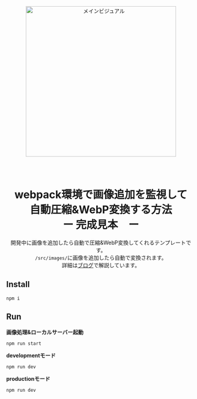 <div align="center">
  <img src="https://kakechimaru.com/wp-content/uploads/2022/12/main_img103.jpg" alt="メインビジュアル" width="400">
</div>

<h1 align="center"> 
　　　<br>webpack環境で画像追加を監視して<br>自動圧縮&amp;WebP変換する方法<br>ー 完成見本　ー
</h1>
<p align="center">
  開発中に画像を追加したら自動で圧縮&WebP変換してくれるテンプレートです。<br>
  <code>/src/images/</code>に画像を追加したら自動で変換されます。<br>
  詳細は<a href="https://kakechimaru.com/webpack_imagemin/" target="_blank">ブログ</a>で解説しています。
</p>


## Install
```
npm i
```

## Run

**画像処理&ローカルサーバー起動**
```
npm run start
```

**developmentモード**
```
npm run dev
```

**productionモード**
```
npm run dev
```

